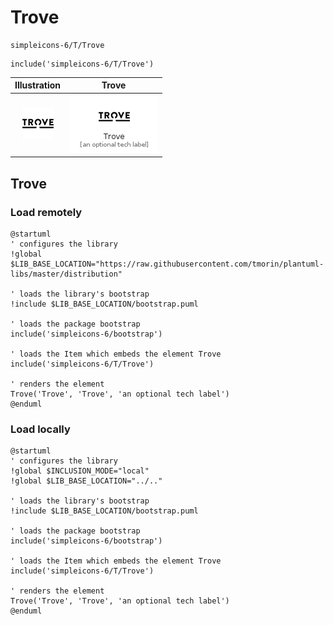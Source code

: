 # Trove


```text
simpleicons-6/T/Trove
```

```text
include('simpleicons-6/T/Trove')
```



| Illustration | Trove |
| :---: | :---: |
| ![illustration for Illustration](../../simpleicons-6/T/Trove.png) | ![illustration for Trove](../../simpleicons-6/T/Trove.Local.png) |




## Trove

### Load remotely
```plantuml
@startuml
' configures the library
!global $LIB_BASE_LOCATION="https://raw.githubusercontent.com/tmorin/plantuml-libs/master/distribution"

' loads the library's bootstrap
!include $LIB_BASE_LOCATION/bootstrap.puml

' loads the package bootstrap
include('simpleicons-6/bootstrap')

' loads the Item which embeds the element Trove
include('simpleicons-6/T/Trove')

' renders the element
Trove('Trove', 'Trove', 'an optional tech label')
@enduml
```

### Load locally
```plantuml
@startuml
' configures the library
!global $INCLUSION_MODE="local"
!global $LIB_BASE_LOCATION="../.."

' loads the library's bootstrap
!include $LIB_BASE_LOCATION/bootstrap.puml

' loads the package bootstrap
include('simpleicons-6/bootstrap')

' loads the Item which embeds the element Trove
include('simpleicons-6/T/Trove')

' renders the element
Trove('Trove', 'Trove', 'an optional tech label')
@enduml
```

